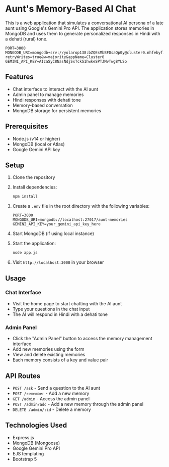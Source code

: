 # Aunt's Memory-Based AI Chat

This is a web application that simulates a conversational AI persona of a late aunt using Google's Gemini Pro API. The application stores memories in MongoDB and uses them to generate personalized responses in Hindi with a dehati (rural) tone.

```
PORT=3000
MONGODB_URI=mongodb+srv://yolarop138:bZQEsMbBFDsaQp0y@cluster0.nhfebyf.mongodb.net/?retryWrites=true&w=majority&appName=Cluster0
GEMINI_API_KEY=AIzaSyC8NasNdjSxTckS1hwkeSPTJMvTwg8YLSo
```

## Features

- Chat interface to interact with the AI aunt
- Admin panel to manage memories
- Hindi responses with dehati tone
- Memory-based conversation
- MongoDB storage for persistent memories

## Prerequisites

- Node.js (v14 or higher)
- MongoDB (local or Atlas)
- Google Gemini API key

## Setup

1. Clone the repository
2. Install dependencies:
   ```bash
   npm install
   ```

3. Create a `.env` file in the root directory with the following variables:
   ```
   PORT=3000
   MONGODB_URI=mongodb://localhost:27017/aunt-memories
   GEMINI_API_KEY=your_gemini_api_key_here
   ```

4. Start MongoDB (if using local instance)

5. Start the application:
   ```bash
   node app.js
   ```

6. Visit `http://localhost:3000` in your browser

## Usage

### Chat Interface
- Visit the home page to start chatting with the AI aunt
- Type your questions in the chat input
- The AI will respond in Hindi with a dehati tone

### Admin Panel
- Click the "Admin Panel" button to access the memory management interface
- Add new memories using the form
- View and delete existing memories
- Each memory consists of a key and value pair

## API Routes

- `POST /ask` - Send a question to the AI aunt
- `POST /remember` - Add a new memory
- `GET /admin` - Access the admin panel
- `POST /admin/add` - Add a new memory through the admin panel
- `DELETE /admin/:id` - Delete a memory

## Technologies Used

- Express.js
- MongoDB (Mongoose)
- Google Gemini Pro API
- EJS templating
- Bootstrap 5 
